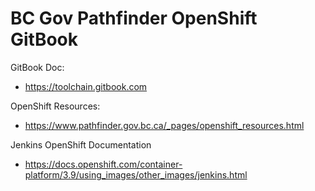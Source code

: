 # BC Gov Pathfinder OpenShift GitBook

GitBook Doc: 
* https://toolchain.gitbook.com

OpenShift Resources:
* https://www.pathfinder.gov.bc.ca/_pages/openshift_resources.html

Jenkins OpenShift Documentation
* https://docs.openshift.com/container-platform/3.9/using_images/other_images/jenkins.html

